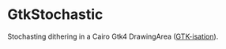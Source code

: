 # GtkStochastic
Stochasting dithering in a Cairo Gtk4 DrawingArea ([GTK-isation](https://github.com/rodolphe74/StochasticDithering)).
